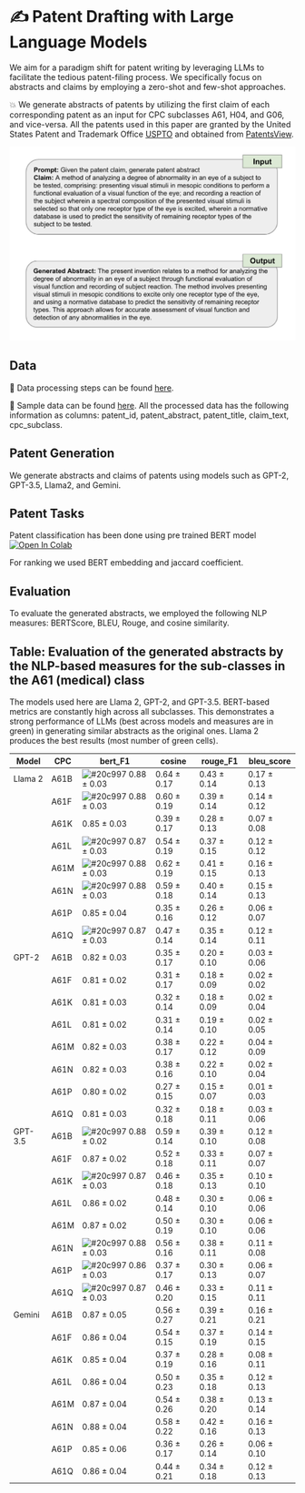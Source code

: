 # ✍️ Patent Drafting with Large Language Models 
We aim for a paradigm shift for patent writing by leveraging LLMs
to facilitate the tedious patent-filing process.  We specifically focus on abstracts and claims by employing a zero-shot and few-shot approaches.

:boom: We generate abstracts of patents by utilizing the first claim
of each corresponding patent as an input for CPC subclasses A61, H04, and G06, and vice-versa. All the patents used in this paper are granted by the United States Patent and Trademark Office [USPTO](https://www.uspto.gov)  and obtained  from [PatentsView](https://patentsview.org/download/data-download-tables).

![example](example.jpg)

## Data
🔄 Data processing steps can be found  [here](https://github.com/hhshomee/patent_drafting/tree/main/Data%20Prep).

📄 Sample data can be found [here](https://github.com/hhshomee/patent_drafting/tree/main/Sample%20data). All the processed data has the following information as columns: patent_id, patent_abstract, patent_title, claim_text, cpc_subclass.

## Patent Generation 

We generate abstracts and claims of patents using models such as GPT-2, GPT-3.5, Llama2, and Gemini.

## Patent Tasks

Patent classification has been done using pre trained BERT model[![Open In Colab](https://colab.research.google.com/assets/colab-badge.svg)]([https://github.com/hhshomee/patent_drafting/blob/main/Task/classification.ipynb])

For ranking we used BERT embedding and jaccard coefficient.


## Evaluation

To evaluate the generated abstracts, we employed the following NLP measures: BERTScore, BLEU, Rouge, and cosine similarity.


## Table: Evaluation of the generated abstracts by the NLP-based measures for the sub-classes in the **A61 (medical)** class

The models used here are Llama 2, GPT-2, and GPT-3.5. BERT-based metrics are constantly high across all subclasses. This demonstrates a strong performance of LLMs (best across models and measures are in green) in generating similar abstracts as the original ones. Llama 2 produces the best results (most number of green cells).

| Model  | CPC  | bert_F1           | cosine             | rouge_F1          | bleu_score        |
|--------|------|-------------------|--------------------|-------------------|-------------------|
| Llama 2| A61B | ![#20c997](https://via.placeholder.com/15/20c997/000000?text=+) 0.88 ± 0.03 | 0.64 ± 0.17       | 0.43 ± 0.14       | 0.17 ± 0.13       |
|        | A61F | ![#20c997](https://via.placeholder.com/15/20c997/000000?text=+) 0.88 ± 0.03 | 0.60 ± 0.19       | 0.39 ± 0.14       | 0.14 ± 0.12       |
|        | A61K | 0.85 ± 0.03       | 0.39 ± 0.17        | 0.28 ± 0.13       | 0.07 ± 0.08       |
|        | A61L | ![#20c997](https://via.placeholder.com/15/20c997/000000?text=+) 0.87 ± 0.03 | 0.54 ± 0.19       | 0.37 ± 0.15       | 0.12 ± 0.12       |
|        | A61M | ![#20c997](https://via.placeholder.com/15/20c997/000000?text=+) 0.88 ± 0.03 | 0.62 ± 0.19       | 0.41 ± 0.15       | 0.16 ± 0.13       |
|        | A61N | ![#20c997](https://via.placeholder.com/15/20c997/000000?text=+) 0.88 ± 0.03 | 0.59 ± 0.18       | 0.40 ± 0.14       | 0.15 ± 0.13       |
|        | A61P | 0.85 ± 0.04       | 0.35 ± 0.16        | 0.26 ± 0.12       | 0.06 ± 0.07       |
|        | A61Q | ![#20c997](https://via.placeholder.com/15/20c997/000000?text=+) 0.87 ± 0.03 | 0.47 ± 0.14       | 0.35 ± 0.14       | 0.12 ± 0.11       |
| GPT-2  | A61B | 0.82 ± 0.03       | 0.35 ± 0.17        | 0.20 ± 0.10       | 0.03 ± 0.06       |
|        | A61F | 0.81 ± 0.02       | 0.31 ± 0.17        | 0.18 ± 0.09       | 0.02 ± 0.02       |
|        | A61K | 0.81 ± 0.03       | 0.32 ± 0.14        | 0.18 ± 0.09       | 0.02 ± 0.04       |
|        | A61L | 0.81 ± 0.02       | 0.31 ± 0.14        | 0.19 ± 0.10       | 0.02 ± 0.05       |
|        | A61M | 0.82 ± 0.03       | 0.38 ± 0.17        | 0.22 ± 0.12       | 0.04 ± 0.09       |
|        | A61N | 0.82 ± 0.03       | 0.38 ± 0.16        | 0.22 ± 0.10       | 0.02 ± 0.04       |
|        | A61P | 0.80 ± 0.02       | 0.27 ± 0.15        | 0.15 ± 0.07       | 0.01 ± 0.03       |
|        | A61Q | 0.81 ± 0.03       | 0.32 ± 0.18        | 0.18 ± 0.11       | 0.03 ± 0.06       |
| GPT-3.5| A61B | ![#20c997](https://via.placeholder.com/15/20c997/000000?text=+) 0.88 ± 0.02 | 0.59 ± 0.14       | 0.39 ± 0.10       | 0.12 ± 0.08       |
|        | A61F | 0.87 ± 0.02       | 0.52 ± 0.18        | 0.33 ± 0.11       | 0.07 ± 0.07       |
|        | A61K | ![#20c997](https://via.placeholder.com/15/20c997/000000?text=+) 0.87 ± 0.03 | 0.46 ± 0.18       | 0.35 ± 0.13       | 0.10 ± 0.10       |
|        | A61L | 0.86 ± 0.02       | 0.48 ± 0.14        | 0.30 ± 0.10       | 0.06 ± 0.06       |
|        | A61M | 0.87 ± 0.02       | 0.50 ± 0.19        | 0.30 ± 0.10       | 0.06 ± 0.06       |
|        | A61N | ![#20c997](https://via.placeholder.com/15/20c997/000000?text=+) 0.88 ± 0.03 | 0.56 ± 0.16       | 0.38 ± 0.11       | 0.11 ± 0.08       |
|        | A61P | ![#20c997](https://via.placeholder.com/15/20c997/000000?text=+) 0.86 ± 0.03 | 0.37 ± 0.17       | 0.30 ± 0.13       | 0.06 ± 0.07       |
|        | A61Q | ![#20c997](https://via.placeholder.com/15/20c997/000000?text=+) 0.87 ± 0.03 | 0.46 ± 0.20       | 0.33 ± 0.15       | 0.11 ± 0.11       |
| Gemini | A61B | 0.87 ± 0.05       | 0.56 ± 0.27        | 0.39 ± 0.21       | 0.16 ± 0.21       |
|        | A61F | 0.86 ± 0.04       | 0.54 ± 0.15        | 0.37 ± 0.19       | 0.14 ± 0.15       |
|        | A61K | 0.85 ± 0.04       | 0.37 ± 0.19        | 0.28 ± 0.16       | 0.08 ± 0.11       |
|        | A61L | 0.86 ± 0.04       | 0.50 ± 0.23        | 0.35 ± 0.18       | 0.12 ± 0.13       |
|        | A61M | 0.87 ± 0.04       | 0.54 ± 0.26        | 0.38 ± 0.20       | 0.13 ± 0.14       |
|        | A61N | 0.88 ± 0.04       | 0.58 ± 0.22        | 0.42 ± 0.16       | 0.16 ± 0.13       |
|        | A61P | 0.85 ± 0.06       | 0.36 ± 0.17        | 0.26 ± 0.14       | 0.06 ± 0.10       |
|        | A61Q | 0.86 ± 0.04       | 0.44 ± 0.21        | 0.34 ± 0.18       | 0.12 ± 0.13       |
